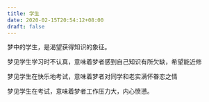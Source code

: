```yaml
---
title: 学生
date: 2020-02-15T20:54:12+08:00
draft: false
---
```


梦中的学生，是渴望获得知识的象征。



梦见学生学习时不认真，意味着梦者感到自己知识有所欠缺，希望能近修

梦见学生在快乐地考试，意味着梦者对同学和老实满怀眷恋之情

梦见学生在考试，意味着梦者工作压力大，内心愤懑。

